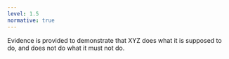 ```yaml
---
level: 1.5
normative: true
---
```


Evidence is provided to demonstrate that XYZ does what it is supposed to do, and does not do what it must not do.
